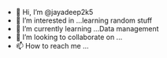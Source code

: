 - 👋 Hi, I’m @jayadeep2k5
- 👀 I’m interested in ...learning random stuff
- 🌱 I’m currently learning ...Data management 
- 💞️ I’m looking to collaborate on ...
- 📫 How to reach me ...

<!---
jayadeep2k5/jayadeep2k5 is a ✨ special ✨ repository because its `README.md` (this file) appears on your GitHub profile.
You can click the Preview link to take a look at your changes.
--->
